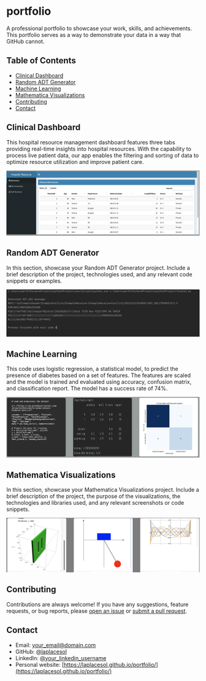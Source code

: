# portfolio

A professional portfolio to showcase your work, skills, and achievements. This portfolio serves as a way to demonstrate your data in a way that GitHub cannot.

## Table of Contents

- [Clinical Dashboard](#clinical-dashboard)
- [Random ADT Generator](#random-adt-generator)
- [Machine Learning](#machine-learning)
- [Mathematica Visualizations](#mathematica-visualizations)
- [Contributing](#contributing)
- [Contact](#contact)

## Clinical Dashboard

This hospital resource management dashboard features three tabs providing real-time insights into hospital resources. With the capability to process live patient data, our app enables the filtering and sorting of data to optimize resource utilization and improve patient care.

![](images/ClinicalDashboard.png)

## Random ADT Generator

In this section, showcase your Random ADT Generator project. Include a brief description of the project, technologies used, and any relevant code snippets or examples.

![](images/ADTGen.png)

## Machine Learning

This code uses logistic regression, a statistical model, to predict the presence of diabetes based on a set of features. The features are scaled and the model is trained and evaluated using accuracy, confusion matrix, and classification report. The model has a success rate of 74%.

![](images/MachineLearning.png)

## Mathematica Visualizations

In this section, showcase your Mathematica Visualizations project. Include a brief description of the project, the purpose of the visualizations, the technologies and libraries used, and any relevant screenshots or code snippets.

![](images/Mathematica.png)

## Contributing

Contributions are always welcome! If you have any suggestions, feature requests, or bug reports, please [open an issue](https://github.com/your_username/professional-portfolio/issues) or [submit a pull request](https://github.com/your_username/professional-portfolio/pulls).



## Contact

- Email: your_email@domain.com
- GitHub: [@laplacesol](https://github.com/laplacesol)
- LinkedIn: [@your_linkedin_username](https://www.linkedin.com/in/your_linkedin_username/)
- Personal website: [https://laplacesol.github.io/portfolio/](https://laplacesol.github.io/portfolio/)
